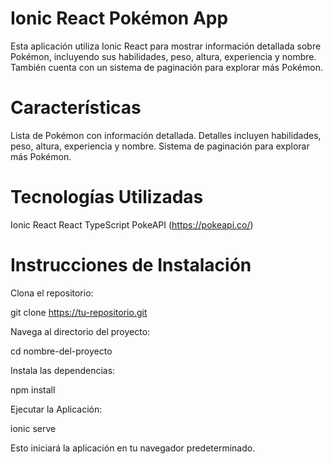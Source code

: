 # Ionic React Pokémon App
Esta aplicación utiliza Ionic React para mostrar información detallada sobre Pokémon, incluyendo sus habilidades, peso, altura, experiencia y nombre. También cuenta con un sistema de paginación para explorar más Pokémon.

# Características
Lista de Pokémon con información detallada.
Detalles incluyen habilidades, peso, altura, experiencia y nombre.
Sistema de paginación para explorar más Pokémon.
# Tecnologías Utilizadas
Ionic React
React
TypeScript
PokeAPI (https://pokeapi.co/)
# Instrucciones de Instalación

Clona el repositorio:

git clone https://tu-repositorio.git

Navega al directorio del proyecto:

cd nombre-del-proyecto

Instala las dependencias:

npm install

Ejecutar la Aplicación:

ionic serve

Esto iniciará la aplicación en tu navegador predeterminado.
